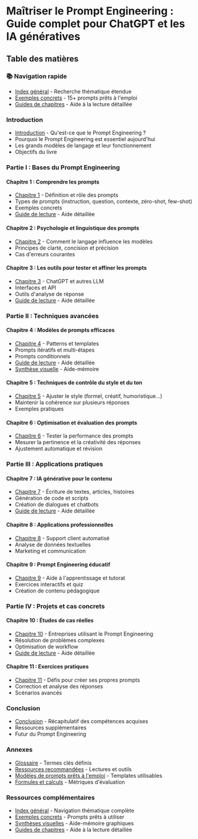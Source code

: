 # Maîtriser le Prompt Engineering : Guide complet pour ChatGPT et les IA génératives

## Table des matières

### 📚 Navigation rapide
- [Index général](Index_general.md) - Recherche thématique étendue
- [Exemples concrets](Exemples_Prompts_Concrets.md) - 15+ prompts prêts à l'emploi
- [Guides de chapitres](Guides_Chapitres/) - Aide à la lecture détaillée

### Introduction
- [Introduction](Introduction/Introduction.md) - Qu'est-ce que le Prompt Engineering ?
- Pourquoi le Prompt Engineering est essentiel aujourd'hui
- Les grands modèles de langage et leur fonctionnement
- Objectifs du livre

### Partie I : Bases du Prompt Engineering

#### Chapitre 1 : Comprendre les prompts
- [Chapitre 1](Partie_I_Bases/Chapitre_1_Comprendre_les_prompts.md) - Définition et rôle des prompts
- Types de prompts (instruction, question, contexte, zéro-shot, few-shot)
- Exemples concrets
- [Guide de lecture](Guides_Chapitres/Guide_Chapitre_1.md) - Aide détaillée

#### Chapitre 2 : Psychologie et linguistique des prompts
- [Chapitre 2](Partie_I_Bases/Chapitre_2_Psychologie_linguistique.md) - Comment le langage influence les modèles
- Principes de clarté, concision et précision
- Cas d'erreurs courantes

#### Chapitre 3 : Les outils pour tester et affiner les prompts
- [Chapitre 3](Partie_I_Bases/Chapitre_3_Outils_affinage.md) - ChatGPT et autres LLM
- Interfaces et API
- Outils d'analyse de réponse
- [Guide de lecture](Guides_Chapitres/Guide_Chapitre_3.md) - Aide détaillée

### Partie II : Techniques avancées

#### Chapitre 4 : Modèles de prompts efficaces
- [Chapitre 4](Partie_II_Techniques/Chapitre_4_Modeles_efficaces.md) - Patterns et templates
- Prompts itératifs et multi-étapes
- Prompts conditionnels
- [Guide de lecture](Guides_Chapitres/Guide_Chapitre_4.md) - Aide détaillée
- [Synthèse visuelle](Syntheses_Visuelles/Ch4_Patterns.md) - Aide-mémoire

#### Chapitre 5 : Techniques de contrôle du style et du ton
- [Chapitre 5](Partie_II_Techniques/Chapitre_5_Controle_style_ton.md) - Ajuster le style (formel, créatif, humoristique...)
- Maintenir la cohérence sur plusieurs réponses
- Exemples pratiques

#### Chapitre 6 : Optimisation et évaluation des prompts
- [Chapitre 6](Partie_II_Techniques/Chapitre_6_Optimisation_evaluation.md) - Tester la performance des prompts
- Mesurer la pertinence et la créativité des réponses
- Ajustement automatique et révision

### Partie III : Applications pratiques

#### Chapitre 7 : IA générative pour le contenu
- [Chapitre 7](Partie_III_Applications/Chapitre_7_IA_contenu.md) - Écriture de textes, articles, histoires
- Génération de code et scripts
- Création de dialogues et chatbots
- [Guide de lecture](Guides_Chapitres/Guide_Chapitre_7.md) - Aide détaillée

#### Chapitre 8 : Applications professionnelles
- [Chapitre 8](Partie_III_Applications/Chapitre_8_Applications_professionnelles.md) - Support client automatisé
- Analyse de données textuelles
- Marketing et communication

#### Chapitre 9 : Prompt Engineering éducatif
- [Chapitre 9](Partie_III_Applications/Chapitre_9_Prompt_Education.md) - Aide à l'apprentissage et tutorat
- Exercices interactifs et quiz
- Création de contenu pédagogique

### Partie IV : Projets et cas concrets

#### Chapitre 10 : Études de cas réelles
- [Chapitre 10](Partie_IV_Projets/Chapitre_10_Etudes_cas.md) - Entreprises utilisant le Prompt Engineering
- Résolution de problèmes complexes
- Optimisation de workflow
- [Guide de lecture](Guides_Chapitres/Guide_Chapitre_10.md) - Aide détaillée

#### Chapitre 11 : Exercices pratiques
- [Chapitre 11](Partie_IV_Projets/Chapitre_11_Exercices_pratiques.md) - Défis pour créer ses propres prompts
- Correction et analyse des réponses
- Scénarios avancés

### Conclusion
- [Conclusion](Conclusion/Conclusion.md) - Récapitulatif des compétences acquises
- Ressources supplémentaires
- Futur du Prompt Engineering

### Annexes
- [Glossaire](Annexes/Glossaire.md) - Termes clés définis
- [Ressources recommandées](Annexes/Ressources_recommandees.md) - Lectures et outils
- [Modèles de prompts prêts à l'emploi](Annexes/Modeles_prompts_prets.md) - Templates utilisables
- [Formules et calculs](Annexes/Formules_calculs.md) - Métriques d'évaluation

### Ressources complémentaires
- [Index général](Index_general.md) - Navigation thématique complète
- [Exemples concrets](Exemples_Prompts_Concrets.md) - Prompts prêts à utiliser
- [Synthèses visuelles](Syntheses_Visuelles/) - Aide-mémoire graphiques
- [Guides de chapitres](Guides_Chapitres/) - Aide à la lecture détaillée
